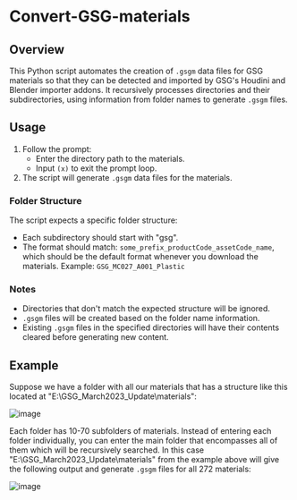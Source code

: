 # Convert-GSG-materials

## Overview
This Python script automates the creation of `.gsgm` data files for GSG materials so that they can be detected and imported by GSG's Houdini and Blender importer addons. It recursively processes directories and their subdirectories, using information from folder names to generate `.gsgm` files.

## Usage
1. Follow the prompt:
   - Enter the directory path to the materials.
   - Input `(x)` to exit the prompt loop.
2. The script will generate `.gsgm` data files for the materials.

### Folder Structure
The script expects a specific folder structure:
- Each subdirectory should start with "gsg".
- The format should match: `some_prefix_productCode_assetCode_name`, which should be the default format whenever you download the materials. Example: `GSG_MC027_A001_Plastic`

### Notes
- Directories that don't match the expected structure will be ignored.
- `.gsgm` files will be created based on the folder name information.
- Existing `.gsgm` files in the specified directories will have their contents cleared before generating new content.

## Example
Suppose we have a folder with all our materials that has a structure like this located at "E:\GSG_March2023_Update\materials":

![image](https://cdn.discordapp.com/attachments/734616060611002379/1178109715750862858/image.png?ex=6574f32c&is=65627e2c&hm=15ec3c21d7ea1dbe4cc61c4d8f026d70fe40fb08857f70ab84972eeaf11b0f1b&)

Each folder has 10-70 subfolders of materials. Instead of entering each folder individually, you can enter the main folder that encompasses all of them which will be recursively searched. In this case "E:\GSG_March2023_Update\materials" from the example above will give the following output and generate `.gsgm` files for all 272 materials: 

![image](https://cdn.discordapp.com/attachments/734616060611002379/1178127424769241158/image.png?ex=657503aa&is=65628eaa&hm=082f76d2b45e495561b95e1e843dde5fdcdc63762e997aab3d889e6db1365b4b&)
